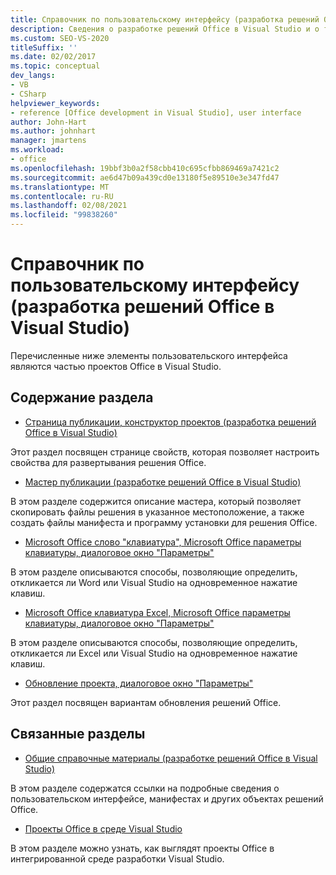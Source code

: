 ```yaml
---
title: Справочник по пользовательскому интерфейсу (разработка решений Office в Visual Studio)
description: Сведения о разработке решений Office в Visual Studio и о том, какие элементы пользовательского интерфейса являются частью проектов Office.
ms.custom: SEO-VS-2020
titleSuffix: ''
ms.date: 02/02/2017
ms.topic: conceptual
dev_langs:
- VB
- CSharp
helpviewer_keywords:
- reference [Office development in Visual Studio], user interface
author: John-Hart
ms.author: johnhart
manager: jmartens
ms.workload:
- office
ms.openlocfilehash: 19bbf3b0a2f58cbb410c695cfbb869469a7421c2
ms.sourcegitcommit: ae6d47b09a439cd0e13180f5e89510e3e347fd47
ms.translationtype: MT
ms.contentlocale: ru-RU
ms.lasthandoff: 02/08/2021
ms.locfileid: "99838260"
---
```

# <a name="user-interface-reference-office-development-in-visual-studio"></a>Справочник по пользовательскому интерфейсу (разработка решений Office в Visual Studio)
  Перечисленные ниже элементы пользовательского интерфейса являются частью проектов Office в Visual Studio.

## <a name="in-this-section"></a>Содержание раздела
- [Страница публикации, конструктор проектов &#40;разработка решений Office в Visual Studio&#41;](../vsto/publish-page-project-designer-office-development-in-visual-studio.md)

 Этот раздел посвящен странице свойств, которая позволяет настроить свойства для развертывания решения Office.

- [Мастер публикации &#40;разработке решений Office в Visual Studio&#41;](../vsto/publish-wizard-office-development-in-visual-studio.md)

 В этом разделе содержится описание мастера, который позволяет скопировать файлы решения в указанное местоположение, а также создать файлы манифеста и программу установки для решения Office.

- [Microsoft Office слово "клавиатура", Microsoft Office параметры клавиатуры, диалоговое окно "Параметры"](../vsto/microsoft-office-word-keyboard-microsoft-office-keyboard-settings-options-dialog-box.md)

 В этом разделе описываются способы, позволяющие определить, откликается ли Word или Visual Studio на одновременное нажатие клавиш.

- [Microsoft Office клавиатура Excel, Microsoft Office параметры клавиатуры, диалоговое окно "Параметры"](../vsto/microsoft-office-excel-keyboard-microsoft-office-keyboard-settings-options-dialog-box.md)

 В этом разделе описываются способы, позволяющие определить, откликается ли Excel или Visual Studio на одновременное нажатие клавиш.

- [Обновление проекта, диалоговое окно "Параметры"](../vsto/project-upgrade-options-dialog-box.md)

 Этот раздел посвящен вариантам обновления решений Office.

## <a name="related-sections"></a>Связанные разделы
- [Общие справочные материалы &#40;разработке решений Office в Visual Studio&#41;](../vsto/general-reference-office-development-in-visual-studio.md)

 В этом разделе содержатся ссылки на подробные сведения о пользовательском интерфейсе, манифестах и других объектах решений Office.

- [Проекты Office в среде Visual Studio](../vsto/office-projects-in-the-visual-studio-environment.md)

 В этом разделе можно узнать, как выглядят проекты Office в интегрированной среде разработки Visual Studio.
